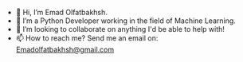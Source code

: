 - 👋 Hi, I’m Emad Olfatbakhsh.
- 🌱 I’m a Python Developer working in the field of Machine Learning.
- 💞️ I’m looking to collaborate on anything I'd be able to help with!
- 📫 How to reach me? Send me an email on: Emadolfatbakhsh@gmail.com

<!---
Emad297/Emad297 is a ✨ special ✨ repository because its `README.md` (this file) appears on your GitHub profile.
You can click the Preview link to take a look at your changes.
--->

